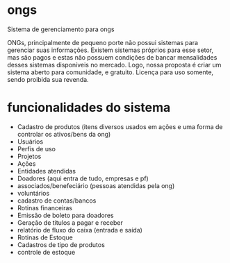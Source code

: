 # ongs
Sistema de gerenciamento para ongs

ONGs, principalmente de pequeno porte não possui sistemas para gerenciar suas informações. Existem sistemas próprios para esse setor, mas são pagos e estas não possuem condições de bancar mensalidades desses sistemas disponíveis no mercado. Logo, nossa proposta é criar um sistema aberto para comunidade, e gratuito. Licença para uso somente, sendo proibida sua revenda.

# funcionalidades do sistema

+ Cadastro de produtos (itens diversos usados em ações e uma forma de controlar os ativos/bens da ong)
+ Usuários
+ Perfis de uso
+ Projetos
+ Ações
+ Entidades atendidas
+ Doadores (aqui entra de tudo, empresas e pf)
+ associados/benefeciário  (pessoas atendidas pela ong)
+ voluntários
+ cadastro de contas/bancos
+ Rotinas financeiras
+ Emissão de boleto para doadores
+ Geração de títulos a pagar e receber
+ relatório de fluxo do caixa (entrada e saída)
+ Rotinas de Estoque
+ Cadastros de tipo de produtos
+ controle de estoque

